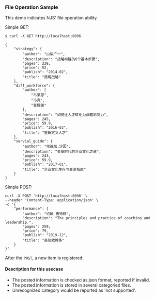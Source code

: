 ### File Operation Sample

This demo indicates NJS' file operation ability.

Simple GET: 

```
$ curl -X GET http://localhost:8096

{
    "strategy": {
        "author": "山梨广一",
        "description": "战略构建的6个基本步骤",
        "pages": 228,
        "price": 52,
        "publish": "2014-02",
        "title": "简明战略"
    },
    "diff_workforce": {
        "author": [
            "布莱恩",
            "马克",
            "查理德"
        ],
        "description": "如何让人才转化为战略影响力",
        "pages": 245,
        "price": 59.9,
        "publish": "2016-03",
        "title": "重新定义人才"
    },
    "survial_guide": {
        "author": "埃德加.沙因",
        "description": "变革时代的企业文化之道",
        "pages": 243,
        "price": 59.9,
        "publish": "2017-01",
        "title": "企业文化生存与变革指南"
    }
}
```

Simple POST: 

```
curl -X POST 'http://localhost:8096' \
--header 'Content-Type: application/json' \
-d '{
    "performance": {
        "author": "约翰 惠特默",
        "description": "The principles and practice of coaching and leadership.",
        "pages": 259,
        "price": 79,
        "publish": "2019-12",
        "title": "高绩效教练"
    }
}'
```

After the `POST`, a new item is registered.

#### Description for this usecase

* The posted information is checked as json format, reported if invalid.
* The posted information is stored in several categoried files.
* Unrecognized category would be reported as 'not supported'.
